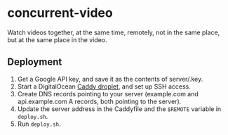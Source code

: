 # concurrent-video

Watch videos together, at the same time, remotely, not in the same place, but at the same place in the video.

## Deployment

1. Get a Google API key, and save it as the contents of server/.key.
2. Start a DigitalOcean [Caddy droplet](https://marketplace.digitalocean.com/apps/caddy), and set up SSH access.
3. Create DNS records pointing to your server (example.com and api.example.com A records, both pointing to the server).
4. Update the server address in the Caddyfile and the `$REMOTE` variable in `deploy.sh`.
5. Run `deploy.sh`.
